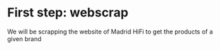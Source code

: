 # First step: webscrap
We will be scrapping the website of Madrid HiFi to get the products of a given brand 
